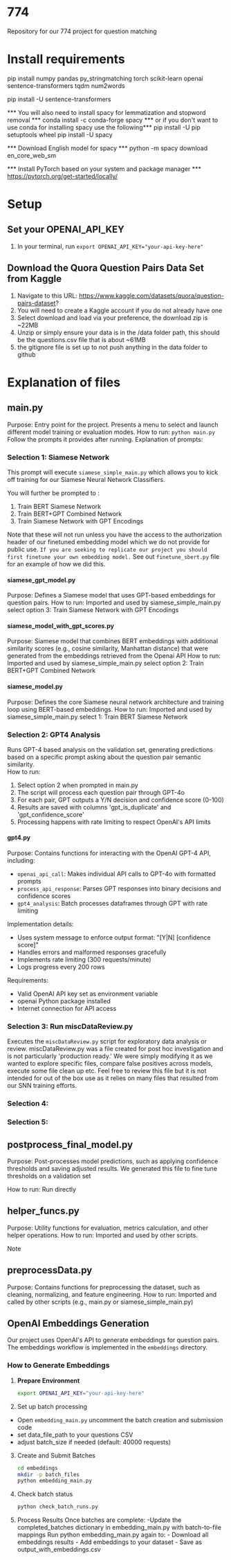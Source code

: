 # 774
Repository for our 774 project for question matching

# Install requirements
pip install numpy pandas py_stringmatching torch scikit-learn openai sentence-transformers tqdm num2words

pip install -U sentence-transformers

*** You will also need to install spacy for lemmatization and stopword removal ***
conda install -c conda-forge spacy
*** or if you don't want to use conda for installing spacy use the following***
pip install -U pip setuptools wheel
pip install -U spacy

*** Download English model for spacy ***
python -m spacy download en_core_web_sm

*** Install PyTorch based on your system and package manager ***
https://pytorch.org/get-started/locally/

# Setup
## Set your OPENAI_API_KEY
1. In your terminal, run `export OPENAI_API_KEY="your-api-key-here"`

## Download the Quora Question Pairs Data Set from Kaggle
1. Navigate to this URL: https://www.kaggle.com/datasets/quora/question-pairs-dataset?
2. You will need to create a Kaggle account if you do not already have one
3. Select download and load via your preference, the download zip is ~22MB
4. Unzip or simply ensure your data is in the /data folder path, this should be the questions.csv file that is about ~61MB
5. the gitignore file is set up to not push anything in the data folder to github

# Explanation of files
## main.py
Purpose: Entry point for the project. Presents a menu to select and launch different model training or evaluation modes.
How to run:
```python main.py```
Follow the prompts it provides after running.
Explanation of prompts: 

### Selection 1: Siamese Network 
This prompt will execute ```siamese_simple_main.py``` which allows you to kick off training for our Siamese Neural Network Classifiers. 

You will further be prompted to :
1. Train BERT Siamese Network
2. Train BERT+GPT Combined Network
3. Train Siamese Network with GPT Encodings

Note that these will not run unless you have the access to the authorization header of our finetuned embedding model which we do not provide for public use.
```If you are seeking to replicate our project you should first finetune your own embedding model.```  See out ```finetune_sbert.py``` file for an example of how we did this. 

#### siamese_gpt_model.py
Purpose: Defines a Siamese model that uses GPT-based embeddings for question pairs.
How to run:
Imported and used by siamese_simple_main.py select option 3: Train Siamese Network with GPT Encodings

#### siamese_model_with_gpt_scores.py
Purpose: Siamese model that combines BERT embeddings with additional similarity scores (e.g., cosine similarity, Manhattan distance) that were generated from the embeddings retrieved from the Openai API
How to run:
Imported and used by siamese_simple_main.py select option 2: Train BERT+GPT Combined Network

#### siamese_model.py
Purpose: Defines the core Siamese neural network architecture and training loop using BERT-based embeddings.
How to run:
Imported and used by siamese_simple_main.py select 1: Train BERT Siamese Network

### Selection 2: GPT4 Analysis 
Runs GPT-4 based analysis on the validation set, generating predictions based on a specific prompt asking about the question pair semantic similarity.  
How to run:
1. Select option 2 when prompted in main.py
2. The script will process each question pair through GPT-4o
3. For each pair, GPT outputs a Y/N decision and confidence score (0-100)
4. Results are saved with columns 'gpt_is_duplicate' and 'gpt_confidence_score'
5. Processing happens with rate limiting to respect OpenAI's API limits


#### gpt4.py
Purpose: Contains functions for interacting with the OpenAI GPT-4 API, including:
- `openai_api_call`: Makes individual API calls to GPT-4o with formatted prompts
- `process_api_response`: Parses GPT responses into binary decisions and confidence scores
- `gpt4_analysis`: Batch processes dataframes through GPT with rate limiting

Implementation details:
- Uses system message to enforce output format: "[Y|N] [confidence score]"
- Handles errors and malformed responses gracefully
- Implements rate limiting (300 requests/minute)
- Logs progress every 200 rows

Requirements:
- Valid OpenAI API key set as environment variable
- openai Python package installed
- Internet connection for API access

### Selection 3: Run miscDataReview.py 
Executes the ```miscDataReview.py``` script for exploratory data analysis or review. 
miscDataReview.py was a file created for post hoc investigation and is not particularly 'production ready.' We were simply modifying it as we wanted to explore specific files, compare false positives across models, execute some file clean up etc. Feel free to review this file but it is not intended for out of the box use as it relies on many files that resulted from our SNN training efforts. 

### Selection 4: 

### Selection 5: 

## postprocess_final_model.py
Purpose: Post-processes model predictions, such as applying confidence thresholds and saving adjusted results.
We generated this file to fine tune thresholds on a validation set 

How to run:
Run directly

## helper_funcs.py
Purpose: Utility functions for evaluation, metrics calculation, and other helper operations.
How to run:
Imported and used by other scripts.

Note

## preprocessData.py
Purpose: Contains functions for preprocessing the dataset, such as cleaning, normalizing, and feature engineering.
How to run:
Imported and called by other scripts (e.g., main.py or siamese_simple_main.py)

## OpenAI Embeddings Generation
Our project uses OpenAI's API to generate embeddings for question pairs. The embeddings workflow is implemented in the `embeddings` directory.

### How to Generate Embeddings

1. **Prepare Environment**
   ```bash
   export OPENAI_API_KEY="your-api-key-here"
2. Set up batch processing 
- Open ```embedding_main.py``` uncomment the batch creation and submission code 
- set data_file_path to your questions CSV 
- adjust batch_size if needed (default: 40000 requests)
3. Create and Submit Batches 
    ```bash
    cd embeddings
    mkdir -p batch_files
    python embedding_main.py
    ```
4. Check batch status
    ```bash 
    python check_batch_runs.py
    ```
5. Process Results Once batches are complete:
    -Update the completed_batches dictionary in embedding_main.py with batch-to-file mappings
    Run python embedding_main.py again to:
        - Download all embeddings results
        - Add embeddings to your dataset
        - Save as output_with_embeddings.csv
